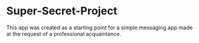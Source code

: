 # Super-Secret-Project

This app was created as a starting point for a simple messaging app made at the request of a professional acquaintance.
